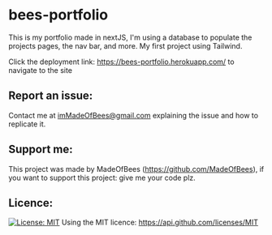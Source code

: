 # bees-portfolio

This is my portfolio made in nextJS, I'm using a database to populate the projects pages, the nav bar, and more. My first project using Tailwind. 

Click the deployment link: https://bees-portfolio.herokuapp.com/ to navigate to the site

## Report an issue:

Contact me at imMadeOfBees@gmail.com explaining the issue and how to replicate it.

## Support me:

This project was made by MadeOfBees (https://github.com/MadeOfBees), if you want to support this project: give me your code plz.

## Licence:

[![License: MIT](https://img.shields.io/badge/License-MIT-yellow.svg)](https://opensource.org/licenses/MIT)
Using the MIT licence: https://api.github.com/licenses/MIT
